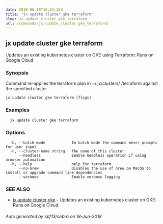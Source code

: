 ```yaml
---
date: 2018-06-18T18:23:15Z
title: "jx update cluster gke terraform"
slug: jx_update_cluster_gke_terraform
url: /commands/jx_update_cluster_gke_terraform/
---
```

## jx update cluster gke terraform

Updates an existing kubernetes cluster on GKE using Terraform: Runs on Google Cloud

### Synopsis

Command re-applies the terraform plan in ~/.jx/clusters/ <cluster>/terraform against the specified cluster

```
jx update cluster gke terraform [flags]
```

### Examples

```
  jx update cluster gke terraform
```

### Options

```
  -b, --batch-mode            In batch mode the command never prompts for user input
  -n, --cluster-name string   The name of this cluster
      --headless              Enable headless operation if using browser automation
  -h, --help                  help for terraform
      --no-brew               Disables the use of brew on MacOS to install or upgrade command line dependencies
      --verbose               Enable verbose logging
```

### SEE ALSO

* [jx update cluster gke](/commands/jx_update_cluster_gke/)	 - Updates an existing kubernetes cluster on GKE: Runs on Google Cloud

###### Auto generated by spf13/cobra on 18-Jun-2018
